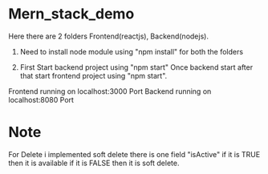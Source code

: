 # Mern_stack_demo
Here there are 2 folders Frontend(reactjs), Backend(nodejs).

1. Need to install node module using "npm install" for both the folders

2. First Start backend project using "npm start" Once backend start after that start frontend project using "npm start".

Frontend running on localhost:3000 Port
Backend running on localhost:8080 Port

# Note
For Delete i implemented soft delete there is one field "isActive" if it is TRUE then it is available if it is FALSE then it is soft delete.
